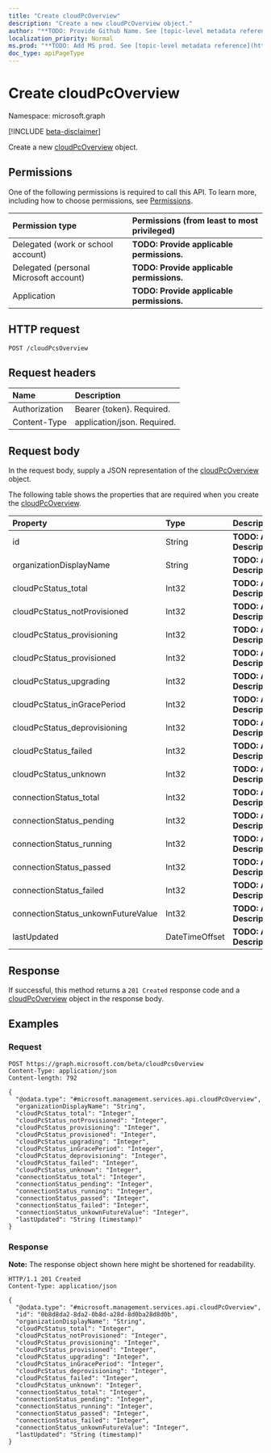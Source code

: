```yaml
---
title: "Create cloudPcOverview"
description: "Create a new cloudPcOverview object."
author: "**TODO: Provide Github Name. See [topic-level metadata reference](https://msgo.azurewebsites.net/add/document/guidelines/metadata.html#topic-level-metadata)**"
localization_priority: Normal
ms.prod: "**TODO: Add MS prod. See [topic-level metadata reference](https://msgo.azurewebsites.net/add/document/guidelines/metadata.html#topic-level-metadata)**"
doc_type: apiPageType
---
```


# Create cloudPcOverview
Namespace: microsoft.graph

[!INCLUDE [beta-disclaimer](../../includes/beta-disclaimer.md)]

Create a new [cloudPcOverview](../resources/cloudpcoverview.md) object.

## Permissions
One of the following permissions is required to call this API. To learn more, including how to choose permissions, see [Permissions](/graph/permissions-reference).

|Permission type|Permissions (from least to most privileged)|
|:---|:---|
|Delegated (work or school account)|**TODO: Provide applicable permissions.**|
|Delegated (personal Microsoft account)|**TODO: Provide applicable permissions.**|
|Application|**TODO: Provide applicable permissions.**|

## HTTP request

<!-- {
  "blockType": "ignored"
}
-->
``` http
POST /cloudPcsOverview
```

## Request headers
|Name|Description|
|:---|:---|
|Authorization|Bearer {token}. Required.|
|Content-Type|application/json. Required.|

## Request body
In the request body, supply a JSON representation of the [cloudPcOverview](../resources/cloudpcoverview.md) object.

The following table shows the properties that are required when you create the [cloudPcOverview](../resources/cloudpcoverview.md).

|Property|Type|Description|
|:---|:---|:---|
|id|String|**TODO: Add Description**|
|organizationDisplayName|String|**TODO: Add Description**|
|cloudPcStatus_total|Int32|**TODO: Add Description**|
|cloudPcStatus_notProvisioned|Int32|**TODO: Add Description**|
|cloudPcStatus_provisioning|Int32|**TODO: Add Description**|
|cloudPcStatus_provisioned|Int32|**TODO: Add Description**|
|cloudPcStatus_upgrading|Int32|**TODO: Add Description**|
|cloudPcStatus_inGracePeriod|Int32|**TODO: Add Description**|
|cloudPcStatus_deprovisioning|Int32|**TODO: Add Description**|
|cloudPcStatus_failed|Int32|**TODO: Add Description**|
|cloudPcStatus_unknown|Int32|**TODO: Add Description**|
|connectionStatus_total|Int32|**TODO: Add Description**|
|connectionStatus_pending|Int32|**TODO: Add Description**|
|connectionStatus_running|Int32|**TODO: Add Description**|
|connectionStatus_passed|Int32|**TODO: Add Description**|
|connectionStatus_failed|Int32|**TODO: Add Description**|
|connectionStatus_unkownFutureValue|Int32|**TODO: Add Description**|
|lastUpdated|DateTimeOffset|**TODO: Add Description**|



## Response

If successful, this method returns a `201 Created` response code and a [cloudPcOverview](../resources/cloudpcoverview.md) object in the response body.

## Examples

### Request
<!-- {
  "blockType": "request",
  "name": "create_cloudpcoverview_from_cloudpcsoverview"
}
-->
``` http
POST https://graph.microsoft.com/beta/cloudPcsOverview
Content-Type: application/json
Content-length: 792

{
  "@odata.type": "#microsoft.management.services.api.cloudPcOverview",
  "organizationDisplayName": "String",
  "cloudPcStatus_total": "Integer",
  "cloudPcStatus_notProvisioned": "Integer",
  "cloudPcStatus_provisioning": "Integer",
  "cloudPcStatus_provisioned": "Integer",
  "cloudPcStatus_upgrading": "Integer",
  "cloudPcStatus_inGracePeriod": "Integer",
  "cloudPcStatus_deprovisioning": "Integer",
  "cloudPcStatus_failed": "Integer",
  "cloudPcStatus_unknown": "Integer",
  "connectionStatus_total": "Integer",
  "connectionStatus_pending": "Integer",
  "connectionStatus_running": "Integer",
  "connectionStatus_passed": "Integer",
  "connectionStatus_failed": "Integer",
  "connectionStatus_unkownFutureValue": "Integer",
  "lastUpdated": "String (timestamp)"
}
```


### Response
**Note:** The response object shown here might be shortened for readability.
<!-- {
  "blockType": "response",
  "truncated": true,
  "@odata.type": "microsoft.management.services.api.cloudPcOverview"
}
-->
``` http
HTTP/1.1 201 Created
Content-Type: application/json

{
  "@odata.type": "#microsoft.management.services.api.cloudPcOverview",
  "id": "0b8d8da2-8da2-0b8d-a28d-8d0ba28d8d0b",
  "organizationDisplayName": "String",
  "cloudPcStatus_total": "Integer",
  "cloudPcStatus_notProvisioned": "Integer",
  "cloudPcStatus_provisioning": "Integer",
  "cloudPcStatus_provisioned": "Integer",
  "cloudPcStatus_upgrading": "Integer",
  "cloudPcStatus_inGracePeriod": "Integer",
  "cloudPcStatus_deprovisioning": "Integer",
  "cloudPcStatus_failed": "Integer",
  "cloudPcStatus_unknown": "Integer",
  "connectionStatus_total": "Integer",
  "connectionStatus_pending": "Integer",
  "connectionStatus_running": "Integer",
  "connectionStatus_passed": "Integer",
  "connectionStatus_failed": "Integer",
  "connectionStatus_unkownFutureValue": "Integer",
  "lastUpdated": "String (timestamp)"
}
```

